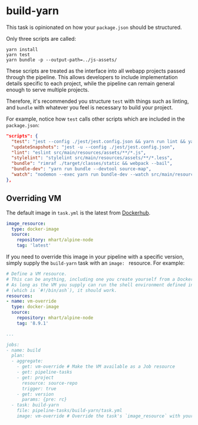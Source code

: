 # build-yarn

This task is opinionated on how your `package.json` should be structured.

Only three scripts are called:
```
yarn install
yarn test
yarn bundle -p --output-path=../js-assets/
```

These scripts are treated as the interface into all webapp projects passed through the pipeline. This allows developers to include implementation details specific to each project, while the pipeline can remain general enough to serve multiple projects.

Therefore, it's recommended you structure `test` with things such as linting, and `bundle` with whatever you feel is necessary to build your project.

For example, notice how `test` calls other scripts which are included in the `package.json`:
```json
"scripts": {
  "test": "jest --config ./jest/jest.config.json && yarn run lint && yarn run stylelint",
  "updateSnapshots": "jest -u --config ./jest/jest.config.json",
  "lint": "eslint src/main/resources/assets/**/*.js",
  "stylelint": "stylelint src/main/resources/assets/**/*.less",
  "bundle": "rimraf ./target/classes/static && webpack --bail",
  "bundle-dev": "yarn run bundle --devtool source-map",
  "watch": "nodemon --exec yarn run bundle-dev --watch src/main/resources/assets -L"
},
```

## Overriding VM

The default image in `task.yml` is the latest from [Dockerhub](https://hub.docker.com/r/mhart/alpine-node/).
```yaml
image_resource:
  type: docker-image
  source:
    repository: mhart/alpine-node
    tag: 'latest'
```

If you need to override this image in your pipeline with a specific version, simply supply the `build-yarn` task with an `image: ` resource. For example:

```yaml
# Define a VM resource.
# This can be anything, including one you create yourself from a Dockerfile.
# As long as the VM you supply can run the shell environment defined in `task.sh` 
# (which is `#!/bin/ash`), it should work.
resources:
- name: vm-override
  type: docker-image
  source:
    repository: mhart/alpine-node
    tag: '8.9.1'

...

jobs:
- name: build
  plan:
  - aggregate:
    - get: vm-override # Make the VM available as a Job resource
    - get: pipeline-tasks
    - get: project
      resource: source-repo
      trigger: true
    - get: version
      params: {pre: rc}
  - task: build-yarn
    file: pipeline-tasks/build-yarn/task.yml
    image: vm-override # Override the task's `image_resource` with your VM
```